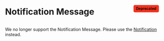 <div style="display: inline-flex; align-items: center; justify-content: space-between; width: 100%;">
    <h1>Notification Message</h1>
    <img src="assets/deprecated.png" alt="Deprecated Component" />
</div>

We no longer support the Notification Message. Please use the [Notification](?path=/docs/beta-components-notification--standard) instead.